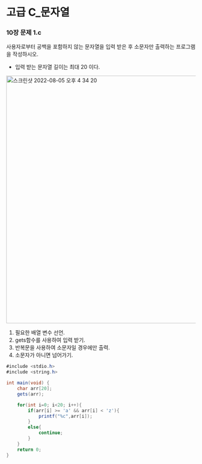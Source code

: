 # 고급 C_문자열

### 10장 문제 1.c

사용자로부터 공백을 포함하지 않는 문자열을 입력 받은 후 소문자만
출력하는 프로그램을 작성하시오.
- 입력 받는 문자열 길이는 최대 20 이다.

<img width="660" alt="스크린샷 2022-08-05 오후 4 34 20" src="https://user-images.githubusercontent.com/99342700/183026545-4fc06e8a-fab4-4642-89f6-4fdb32d38ecf.png">

1. 필요한 배열 변수 선언.
2. gets함수를 사용하여 입력 받기.
3. 반복문을 사용하여 소문자일 경우에만 출력.
4. 소문자가 아니면 넘어가기.

```java
#include <stdio.h>
#include <string.h>

int main(void) {
	char arr[20];
	gets(arr);

	for(int i=0; i<20; i++){
		if(arr[i] >= 'a' && arr[i] < 'z'){
			printf("%c",arr[i]);
		}
		else{
			continue;
		}
	}
	return 0;
}
```